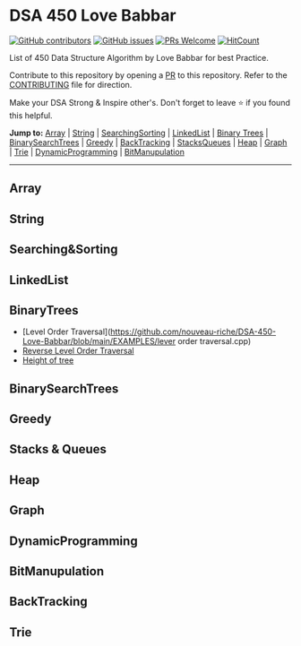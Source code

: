 # DSA 450 Love Babbar

[![GitHub contributors](https://img.shields.io/github/contributors/nouveau-riche/DSA-450-Love-Babbar)](https://github.com/nouveau-riche/DSA-450-Love-Babbar/graphs/contributors) [![GitHub issues](https://img.shields.io/github/issues/nouveau-riche/DSA-450-Love-Babbar)](https://github.com/nouveau-riche/DSA-450-Love-Babbar/issues) [![PRs Welcome](https://img.shields.io/badge/PRs-welcome-brightgreen.svg?style=flat-square)](https://github.com/coderjojo/creative-profile-readme/pulls) [![HitCount](https://views.whatilearened.today/views/github/nouveau-riche/DSA-450-Love-Babbar.svg)](https://github.com/nouveau-riche/DSA-450-Love-Babbar)

List of 450 Data Structure Algorithm by Love Babbar for best Practice.

Contribute to this repository by opening a [PR](./CONTRIBUTING.md) to this repository. Refer to the [CONTRIBUTING](./CONTRIBUTING.md) file for direction.

Make your DSA Strong & Inspire other's. Don't forget to leave :star: if you found this helpful.

**Jump to:** [Array](#array) | [String](#string) | [SearchingSorting](#searchingsorting) | [LinkedList](#linkedList) | [Binary Trees](#binarytrees) | [BinarySearchTrees](#binarysearchtrees) | [Greedy](#greedy) | [BackTracking](#backtracking) | [StacksQueues](#stacksqueues) | [Heap](#heap) | [Graph](#graph) | [Trie](#trie) | [DynamicProgramming](#dynamicprogramming) | [BitManupulation](#bitmanupulation)

---

## Array













## String










## Searching&Sorting






## LinkedList






## BinaryTrees

- [Level Order Traversal](https://github.com/nouveau-riche/DSA-450-Love-Babbar/blob/main/EXAMPLES/lever order traversal.cpp)
- [Reverse Level Order Traversal](https://github.com/nouveau-riche/DSA-450-Love-Babbar/blob/main/EXAMPLES/reverse%20level%20order.cpp)
- [Height of tree](https://github.com/nouveau-riche/DSA-450-Love-Babbar/blob/main/EXAMPLES/height%20of%20a%20tree.cpp)







## BinarySearchTrees







## Greedy


## Stacks & Queues





## Heap




## Graph




## DynamicProgramming




## BitManupulation






## BackTracking




## Trie





